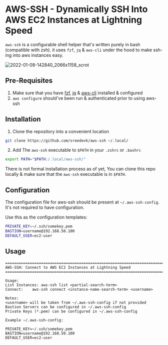 # AWS-SSH - Dynamically SSH Into AWS EC2 Instances at Lightning Speed

`aws-ssh` is a configurable shell helper that's written purely in bash (compatible with zsh).
it uses `fzf`, `jq` & `aws-cli` under the hood to make ssh-ing into aws instances easy.

![2022-01-08-142840_2066x1158_scrot](https://user-images.githubusercontent.com/36154121/148638437-d42d8d8f-6b00-4b7b-a008-fd3b24798ef4.png)

## Pre-Requisites
1. Make sure that you have [fzf](https://github.com/junegunn/fzf), [jq](https://stedolan.github.io/jq/) & [aws-cli](https://aws.amazon.com/cli/) installed & configured
2. `aws configure` should've been run & authenticated prior to using aws-ssh

## Installation
1. Clone the repository into a convenient location
```bash
git clone https://github.com/sreedevk/aws-ssh ~/.local/
```

2. Add The `aws-ssh` executable to `$PATH` in your `.zshrc` or `.bashrc`
```bash
export PATH="$PATH:/.local/aws-ssh/"
```
There is not formal installation process as of yet, You can clone this repo locally & make sure that the
`aws-ssh` executable is in `$PATH`.

## Configuration
The configuration file for aws-ssh should be present at `~/.aws-ssh-config`. It's not required to have configuration.

Use this as the configuration templates:

```bash
PRIVATE_KEY=~/.ssh/somekey.pem
BASTION=username@192.168.50.100
DEFAULT_USER=ec2-user
```

## Usage
```
=======================================================================
AWS-SSH: Connect to AWS EC2 Instances at Lightning Speed
=======================================================================

Usage:
List Instances:	aws-ssh list <partial-search-term>
Connect:	aws-ssh connect <instance-name-search-term> <username>

Notes:
<username> will be taken from ~/.aws-ssh-config if not provided
Bastion Servers can be configured in ~/.aws-ssh-config
Private Keys (*.pem) can be configured in ~/.aws-ssh-config

Example ~/.aws-ssh-config:

PRIVATE_KEY=~/.ssh/somekey.pem
BASTION=username@192.168.50.100
DEFAULT_USER=ec2-user
```
